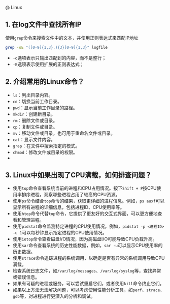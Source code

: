 @ Linux
## 1. 在log文件中查找所有IP

使用`grep`命令来搜索文件中的文本，并使用正则表达式来匹配IP地址

```bash
grep -oE "([0-9]{1,3}.){3}[0-9]{1,3}" logfile
```
- `-o`选项表示只输出匹配到的内容，而不是整行；
- `-E`选项表示使用扩展的正则表达式；

## 2. 介绍常用的Linux命令？

-   `ls`：列出目录内容。
-   `cd`：切换当前工作目录。
-   `pwd`：显示当前工作目录的路径。
-   `mkdir`：创建新目录。
-   `rm`：删除文件或目录。
-   `cp`：复制文件或目录。
-   `mv`：移动文件或目录，也可用于重命名文件或目录。
-   `cat`：显示文件内容。
-   `grep`：在文件中搜索指定的模式。
-   `chmod`：修改文件或目录的权限。
-   

## 3. Linux中如果出现了CPU满载，如何排查问题？

-   使用`top`命令查看系统当前的进程和CPU占用情况。按下`Shift + P`按CPU使用率排序进程，观察哪些进程占用了较高的CPU资源。
-   使用`ps`命令结合`top`命令的结果，获取更详细的进程信息。例如，`ps auxf`可以显示所有进程的详细信息，包括进程ID、CPU使用率等。
-   使用`htop`命令代替`top`命令，它提供了更友好的交互式界面，可以更方便地查看和管理进程。
-   使用`pidstat`命令监测特定进程的CPU使用情况。例如，`pidstat -p <进程ID> -u 1`可以每秒钟显示指定进程的CPU使用情况。
-   使用`iotop`命令查看磁盘I/O情况，因为高磁盘I/O可能导致CPU负载升高。
-   使用`sar`命令查看系统的历史性能数据，例如，`sar -u`可以显示CPU使用率的历史数据。
-   使用`strace`命令追踪进程的系统调用，以确定是否有异常的系统调用导致CPU满载。
-   检查系统日志文件，如`/var/log/messages`、`/var/log/syslog`等，查找异常或错误信息。
-   如果有可疑的进程或服务，可以尝试重启它们，或者使用`kill`命令终止它们。
-   如果以上方法无法解决问题，可以考虑使用性能分析工具，如`perf`、`strace`、`gdb`等，对进程进行更深入的分析和调试。